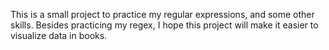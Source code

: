 This is a small project to practice my regular expressions, and some other skills.
Besides practicing my regex, I hope this project will make it easier to visualize data in books.
